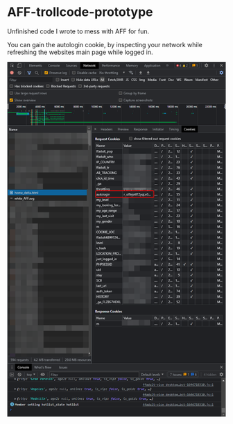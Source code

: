 # AFF-trollcode-prototype
Unfinished code I wrote to mess with AFF for fun.

You can gain the autologin cookie, by inspecting your network while refreshing the websites main page while logged in.

![alt text](https://github.com/ANK1036Official/AFF-trollcode-prototype/blob/main/git_files/chrome_gUdWWXHgoi.png?raw=true)

